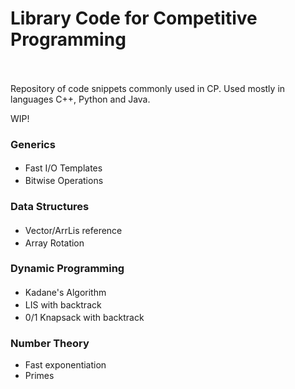 # Library Code for Competitive Programming <br /> <img  src="https://img.shields.io/badge/C%2B%2B-11.3.0-purple"  height="17"  /> <img  src="https://img.shields.io/badge/Python-3.8.13-blue"  height="17"  /> <img  src="https://img.shields.io/badge/OpenJDK-11.0.19-orange"  height="17"  />
Repository of code snippets commonly used in CP. 
Used mostly in languages C++, Python and Java.

WIP!


### Generics
- Fast I/O Templates  <a href="CPP/fast-template.cpp"><img  src="https://img.shields.io/badge/c%2B%2B-purple"  height="17"  /></a> <a href="JAVA/io_reference.java"><img  src="https://img.shields.io/badge/java-orange"  height="17"  /></a>
- Bitwise Operations <a href="CPP/bitwise-reference.cpp"><img  src="https://img.shields.io/badge/c%2B%2B-purple"  height="17"  /></a>

### Data Structures
- Vector/ArrLis reference <a href="CPP/vector-tuple-sort.cpp"><img  src="https://img.shields.io/badge/c%2B%2B-purple"  height="17"  /></a> <a href="JAVA/basic_ds_reference.java"><img  src="https://img.shields.io/badge/java-orange"  height="17"  /></a>
- Array Rotation  <a href="PY/arrayrotation.py"><img  src="https://img.shields.io/badge/python-blue"  height="17"  /></a>

### Dynamic Programming
- Kadane's Algorithm <a href="CPP/kadane.cpp"><img  src="https://img.shields.io/badge/c%2B%2B-purple"  height="17"  /></a> <a href="PY/kadane.py"><img  src="https://img.shields.io/badge/python-blue"  height="17"  /></a>
- LIS with backtrack <a href="PY/LIS.py"><img  src="https://img.shields.io/badge/python-blue"  height="17"  /></a>
- 0/1 Knapsack with backtrack <a href="CPP/knapsack.cpp"><img  src="https://img.shields.io/badge/c%2B%2B-purple"  height="17"  /></a> <a href="PY/lru_knapsack.py"><img  src="https://img.shields.io/badge/python-blue"  height="17"  /></a>

### Number Theory
- Fast exponentiation
- Primes
